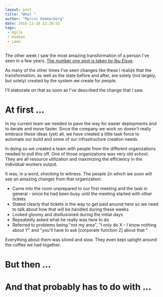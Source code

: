 ```yaml
---
layout: post
title: "What "
author: "Marcus Hammarberg"
date: 2016-11-28 12:20:52
tags:
 - Agile
 - Kanban
 - Lean
---
```


The other week I saw the most amazing transformation of a person I've seen in a few years. [The number one spot is taken by Ibu Elsye](http://www.marcusoft.net/2015/10/how-trust-kanban-and-a-little-structure-saved-a-life.html). 

As many of the other times I've seen changes like these I realize that the transformation, as well as the state before and after, are solely (not largely, but solely) created by the system we create for people. 

I'll elaborate on that as soon as I've described the change that I saw.

<a name='more'></a>

# At first ...

In my current team we needed to pave the way for easier deployments and to iterate and move faster. Since the company we work on doesn't really embrace these ideas (yet) all, we have created a little task force to automate our build and some of our infrastructure creation needs. 

In doing so we created a team with people from the different organizations needed to pull this off. One of those organizations was very old school. They are all resource utilization and maximizing the efficiency in the individual workers output. 

It was, in a word, shocking to witness. The people (in which we soon will see an amazing change) from that organization:

* Came into the room unprepared to our first meeting and the task in general - since he had been busy until the meeting started with other tickets
* Stated clearly that tickets is the way to get paid around here so we need to talk about how that will be handled during these weeks
* Looked gloomy and disillusioned during the initial days
* Repeatedly asked what he really was here to do
* Referred to problems being "not my area", "I only do X - I know nothing about Y" and "you'll have to ask [corporate function Z] about that "

Everything about them was siloed and slow. They even kept uptight around the coffee we had together.

# But then ...

# And that probably has to do with ...
